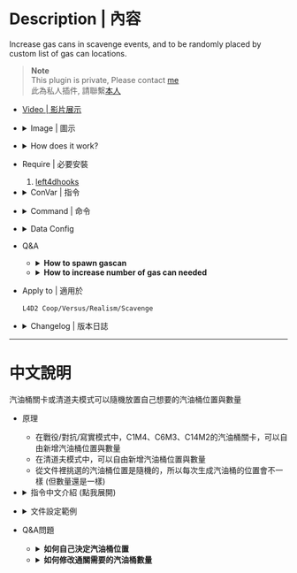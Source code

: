 # Description | 內容
Increase gas cans in scavenge events, and to be randomly placed by custom list of gas can locations.

> __Note__ <br/>
This plugin is private, Please contact [me](https://github.com/fbef0102/Game-Private_Plugin#私人插件列表-private-plugins-list)<br/>
此為私人插件, 請聯繫[本人](https://github.com/fbef0102/Game-Private_Plugin#私人插件列表-private-plugins-list)

* [Video | 影片展示](https://youtu.be/7qUJMo9vUL4)

* <details><summary>Image | 圖示</summary>

	* C1m4
	<br/>![l4d2_remix_gascan_1](image/l4d2_remix_gascan_1.jpg)
	<br/>![l4d2_remix_gascan_4](image/l4d2_remix_gascan_4.jpg)
	<br/>![l4d2_remix_gascan_5](image/l4d2_remix_gascan_5.jpg)

	* C6m3
	<br/>![l4d2_remix_gascan_2](image/l4d2_remix_gascan_2.jpg)

	* C12m2
	<br/>![l4d2_remix_gascan_3](image/l4d2_remix_gascan_3.jpg)
</details>

* <details><summary>How does it work?</summary>

	* In coop/versus/realism mode, C1M4, C6M3, C14M2 map, increase gas cans in scavenge events
	* In scavenge mode, increase gas cans in scavenge events
	* Gascans are randomly placed by custom data, so gas can locations are different every time. (But the total gas cans are still the same)
</details>

* Require | 必要安裝
	1. [left4dhooks](https://forums.alliedmods.net/showthread.php?t=321696)

* <details><summary>ConVar | 指令</summary>

	* cfg/sourcemod/l4d2_remix_gascan.cfg
		```php
		// Determines if gas cans should be scrambled when scavenge events in coop/versus/realism mode.
		l4d2_remix_gascan_scramble_coop "1"

		// Determines if a message should be sent when the gas cans are scrambled in Scavenge mode.
		l4d2_remix_gascan_notify_scavenge "0"

		// Value = How many Gas Cans to spawn from the pool in coop/versus/realism mode by default.
		l4d2_remix_gascan_count_coop "30"

		// Determines if gas cans should be scrambled at the start of a round in Scavenge mode.
		l4d2_remix_gascan_scramble_scavenge "1"

		// Determines if a message should be sent when the gas cans are scrambled in coop/versus/realism mode.
		l4d2_remix_gascan_notify_coop "0"

		// Value = How many Gas Cans to spawn from the pool in Scavenge mode.
		l4d2_remix_gascan_can_count_scavenge "16"
		```
</details>

* <details><summary>Command | 命令</summary>

	* **Enters edit mode to allow changing can locations. (Adm required: ADMFLAG_ROOT)**
		```php
		sm_editcans
		```

	* **Stores the current scavenger can locations into a file. (Adm required: ADMFLAG_ROOT)**
		```php
		sm_savecans
		```

	* **Removes all gas cans. (Adm required: ADMFLAG_ROOT)**
		```php
		sm_removecans
		```

	* **Reloads all gas cans from file. (Adm required: ADMFLAG_ROOT)**
		```php
		sm_reloadcans
		```

	* **Adds a gascan in your current position. (Adm required: ADMFLAG_ROOT)**
		```php
		sm_addcan
		```

	* **Deletes a gascan you are looking at. (Adm required: ADMFLAG_ROOT)**
		```php
		sm_delcan
		```

	* **Enters edit mode to allow changing can locations in scavenge mode. (Adm required: ADMFLAG_ROOT)**
		```php
		sm_editscavengecans
		```

	* **Stores the current scavenger can locations into a file in scavenge mode. (Adm required: ADMFLAG_ROOT)**
		```php
		sm_savescavengecans
		```

	* **Removes all gas cans in scavenge mode. (Adm required: ADMFLAG_ROOT)**
		```php
		sm_removescavengecans
		```

	* **Reloads all gas cans from file in scavenge mode. (Adm required: ADMFLAG_ROOT)**
		```php
		sm_reloadscavengecans
		```

	* **Adds a gascan in your current position in scavenge mode. (Adm required: ADMFLAG_ROOT)**
		```php
		sm_addscavengecan
		```

	* **Deletes a gascan you are looking at in scavenge mode. (Adm required: ADMFLAG_ROOT)**
		```php
		sm_delscavengecan
		```
</details>

* <details><summary>Data Config</summary>

	* [data/l4d2_remix_gascan.cfg](addons/sourcemod/data/l4d2_remix_gascan.cfg)
		```php
		"l4d2_remix_gascan"
		{
			"c1m4_atrium" //Map Name
			{
				"coop" 		"30" // Value = How many Gas Cans to spawn from the pool in coop/versus/realism mode. (-1=Do Nothing in this map, Use cvar "l4d2_remix_gascan_count_coop" if no keyvalue)
				"scavenge" 	"20" // Value = How many Gas Cans to spawn from the pool in Scavenge mode. (-1=Do Nothing in this map, Use cvar "l4d2_remix_gascan_can_count_scavenge" if no keyvalue)
			}
		}
		```
</details>

* Q&A
	* <details><summary><b>How to spawn gascan</b></summary>

		* Coop/Versus/Realism
			* Change mode to coop, go to map 
			* Admin types ```!editcans``` to enters edit mode
			* Type ```!addcan``` to add a gascan in your current position or ```!delcan``` to remove a gascan you are looking at.
			* Type ```!savecans``` to stores all gas can locations into a file.
				* The file would be ```cfg\remix_gascan\coop\xxxxx.txt```
				* xxxxx is map name
			* Edit [data/l4d2_remix_gascan.cfg](addons/sourcemod/data/l4d2_remix_gascan.cfg) and ```"coop" "XX"``` to dedcide how many Gas Cans to spawn from the file.
			* Restart Map

		* Scavenge
			* Change mode to scavenge, go to map 
			* Admin types ```!editscavengecans``` to enters edit mode
			* Type ```!addscavengecan``` to add a gascan in your current position or ```!sm_delscavengecan``` to remove a gascan you are looking at.
			* Type ```!savescavengecans``` to stores all gas can locations into a file.
				* The file would be ```cfg\remix_gascan\scavenge\xxxxx.txt```
				* xxxxx is map name
			* Edit [data/l4d2_remix_gascan.cfg](addons/sourcemod/data/l4d2_remix_gascan.cfg) and ```"scavenge" "XX"``` to dedcide how many Gas Cans to spawn from the file.
			* Restart Map
	</details>

	* <details><summary><b>How to increase number of gas can needed</b></summary>

		* Coop/Versus/Realism
			* [C1M4 line 182](scripts/vscripts/c1m4_atrium_finale.nut#L182)
			* [C6M3 line 249](scripts/vscripts/c6m3_port_finale.nut#L249)
			* [C14M2 line 174, 180, 186, 192, 198](scripts/vscripts/c14m2_lighthouse_finale.nut#L174-L198)

		* Scavenge
			* No Clue
	</details>

* Apply to | 適用於
	```
	L4D2 Coop/Versus/Realism/Scavenge
	```

* <details><summary>Changelog | 版本日誌</summary>
	
	```php
	//pvtschlag @ 2010
	//HarryPotter @ 2022-2023
	```
	* v1.0h (2023-5-31)
		* Data Support
		* Remake code, convert code to latest syntax
		* Fix warnings when compiling on SourceMod 1.11.
		* Optimize code and improve performance
		* "coop", "scavenge" files respectively
		* Fixed Edit mode Error

	* v0.0
	    * [Original Plugin By pvtschlag](https://forums.alliedmods.net/showthread.php?t=112096)
</details>

- - - -
# 中文說明
汽油桶關卡或清道夫模式可以隨機放置自己想要的汽油桶位置與數量

* 原理
	* 在戰役/對抗/寫實模式中，C1M4、C6M3、C14M2的汽油桶關卡，可以自由新增汽油桶位置與數量
	* 在清道夫模式中，可以自由新增汽油桶位置與數量
	* 從文件裡挑選的汽油桶位置是隨機的，所以每次生成汽油桶的位置會不一樣 (但數量還是一樣)

* <details><summary>指令中文介紹 (點我展開)</summary>

	* cfg/sourcemod/l4d2_remix_gascan.cfg
		```php
		// 為1時，在戰役/對抗/寫實 模式中打亂汽油桶數量與位置.
		l4d2_remix_gascan_scramble_coop "1"

		// 為1時，在戰役/對抗/寫實 模式中提示訊息.
		l4d2_remix_gascan_notify_coop "0"

		// 在戰役/對抗/寫實 模式中，從文件裡選擇多少個汽油桶生成? (會隨機挑選)
		l4d2_remix_gascan_count_coop "30"

		// 為1時，在清道夫模式中打亂汽油桶數量與位置.
		l4d2_remix_gascan_scramble_scavenge "1"

		// 為1時，在清道夫模式中提示訊息.
		l4d2_remix_gascan_notify_scavenge "0"

		// 在清道夫模式中，從文件裡選擇多少個汽油桶生成? (會隨機挑選)
		l4d2_remix_gascan_can_count_scavenge "16"
		```
</details>

* <details><summary>文件設定範例</summary>

	* [data/l4d2_remix_gascan.cfg](addons/sourcemod/data/l4d2_remix_gascan.cfg)
		```php
		"l4d2_remix_gascan"
		{
			"c1m4_atrium" //地圖名
			{
				"coop" 		"30" // 在戰役/對抗/寫實模式中，從文件挑選汽油桶生成的數量. (-1=在這張地圖關閉插件，如果沒有寫此行，預設使用指令l4d2_remix_gascan_count_coop)
				"scavenge" 	"20" // 在清道夫模式中，從文件挑選汽油桶生成的數量. (-1=在這張地圖關閉插件，如果沒有寫此行，預設使用指令l4d2_remix_gascan_can_count_scavenge)
			}
		}
		```
</details>

* Q&A問題
	* <details><summary><b>如何自己決定汽油桶位置</b></summary>

		* 戰役/對抗/寫實
			* 遊戲模式換成戰役，然後切換地圖
			* 管理員輸入 ```!editcans```進入編輯模式
			* 輸入 ```!addcan``` 在準星上新增汽油桶 或 輸入```!delcan``` 刪除準星指向的汽油桶
			* 輸入 ```!savecans``` 儲存所有的汽油桶至文件檔案
				* 文件檔案位於 ```cfg\remix_gascan\coop\xxxxx.txt```
				* xxxxx 是地圖名
			* 編輯文件 [data/l4d2_remix_gascan.cfg](addons/sourcemod/data/l4d2_remix_gascan.cfg) 寫下 ```"coop" "XX"``` 自行決定要生成的數量
			* 重啟地圖

		* 清道夫
			* 遊戲模式換成清道夫，然後切換地圖
			* 管理員輸入 ```!editscavengecans```進入編輯模式
			* 輸入 ```!addscavengecan``` 在準星上新增汽油桶 或 輸入```!delscavengecan``` 刪除準星指向的汽油桶
			* 輸入 ```!savescavengecans``` 儲存所有的汽油桶至文件檔案
				* 文件檔案位於 ```cfg\remix_gascan\scavenge\xxxxx.txt```
				* xxxxx 是地圖名
			* 編輯文件 [data/l4d2_remix_gascan.cfg](addons/sourcemod/data/l4d2_remix_gascan.cfg) 寫下 ```"scavenge" "XX"``` 自行決定要生成的數量
			* 重啟地圖
	</details>

	* <details><summary><b>如何修改通關需要的汽油桶數量</b></summary>

		* 戰役/對抗/寫實
			* [C1M4 行 182](scripts/vscripts/c1m4_atrium_finale.nut#L182)
			* [C6M3 行 249](scripts/vscripts/c6m3_port_finale.nut#L249)
			* [C14M2 行 174, 180, 186, 192, 198](scripts/vscripts/c14m2_lighthouse_finale.nut#L174-L198)

		* 清道夫
			* 不知道
	</details>